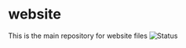 # website
This is the main repository for website files
![Status](https://i.ibb.co/ft6GWSH/feature-reliable.png)
